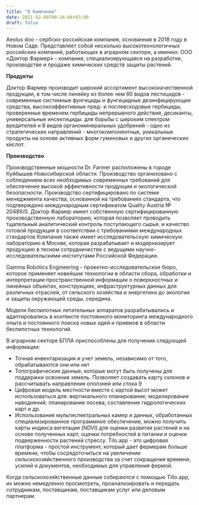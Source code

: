 ```yaml
---
title: "О Компании"
date: 2021-02-08T00:34:04+03:00
draft: false 
---
```


Aeolus doo - сербско-российская компания, основанная в 2018 году в Новом Саде.
Представляет собой несколько высокотехнологичных российских компаний, работающих в аграрном секторе, а именно:
ООО «Доктор Фармер» - компания, специализирующаяся на разработке, производстве и продаже химических средств защиты растений.

**Продукты**

Доктор Фармер производит широкий ассортимент высококачественной продукции, в том числе линейку из более чем 60 видов пестицидов - современные системные фунгициды и фунгицидные дезинфицирующие средства, высокоэффективные пред- и послевсходовые гербициды, проверенные временем гербициды непрерывного действия, десиканты, универсальные инсектициды. для борьбы с широким спектром вредителей и 8 видов органоминеральных удобрений - одно из стратегических направлений - многокомпонентные, уникальные продукты на основе активных форм гуминовых и других органических кислот.

**Производство**

Производственные мощности Dr. Farmer расположены в городе Куйбышев Новосибирской области. Производство организовано с соблюдением всех необходимых современных требований для обеспечения высокой эффективности продукции и экологической безопасности. Производство сертифицировано по системе менеджмента качества, основанной на требованиях стандарта, что подтверждено международным сертификатом Quality Austria № 20489/0. Доктор Фармер имеет собственную сертифицированную производственную лабораторию, которая позволяет проводить тщательный аналитический контроль поступающего сырья. и качество готовой
продукция в соответствии с требованиями международных стандартов Компания также имеет исследовательскую химическую лабораторию в Москве, которая разрабатывает и модернизирует продукцию в тесном сотрудничестве с ведущими научно-исследовательскими институтами Российской Федерации.

Gamma Robotics Engineering - проектно-исследовательское бюро, которое применяет новейшие технологии в области сбора, обработки и интерпретации пространственной информации о поверхностных и линейных объектах, конструкциях, инфраструктурных данных для различных отраслей, от сельского хозяйства и энергетики до экологии и защиты окружающей среды.
середина.

Модели беспилотных летательных аппаратов разрабатывались и адаптировались в контексте постоянного мониторинга международного опыта и постоянного поиска новых идей и приемов в области беспилотных технологий.

В аграрном секторе БПЛА приспособлены для получения следующей информации:

- Точная инвентаризация и учет земель, независимо от того, обрабатываются они или нет
- Топографические данные, которые могут быть получены для поддержки освоения земель. Позволяет создавать карту склонов и рассчитывать направления оползней или стока 9
- Цифровая модель местности вместе с картой высот может использоваться для: вертикального
планирование; моделирование наводнений; планирование посева; составление гидрологических карт и др.
- Использование мультиспектральных камер и данных, обработанных
специализированное программное обеспечение, можно получить карты индекса вегетации (NDVI) для оценки развития растений и на основе полученных карт, оценки потребностей в питании и оценки подверженности растений стрессу.
Tilo.app - это цифровая платформа - простой инструмент, который дает фермерам больше времени, чтобы сосредоточиться на увеличении сельскохозяйственного производства за счет сокращения времени, усилий и документов, необходимых для управления фермой.

Когда сельскохозяйственные данные собираются с помощью Tillo.app, их можно немедленно просмотреть, проанализировать и передать сотрудникам, поставщикам, поставщикам услуг или деловым партнерам.
